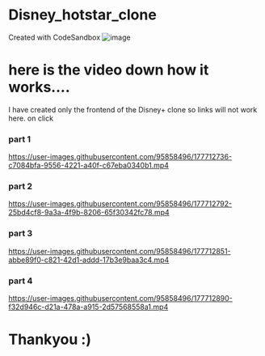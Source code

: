 # Disney_hotstar_clone
Created with CodeSandbox
![image](https://user-images.githubusercontent.com/95858496/177711495-2104d44a-5ac5-4109-af2d-ce392cdc0e2a.png)

# here is the video down how it works....
I have created only the frontend of the Disney+ clone so links will not work here. on click
### part 1


https://user-images.githubusercontent.com/95858496/177712736-c7084bfa-9556-4221-a40f-c67eba0340b1.mp4

### part 2



https://user-images.githubusercontent.com/95858496/177712792-25bd4cf8-9a3a-4f9b-8206-65f30342fc78.mp4


### part 3


https://user-images.githubusercontent.com/95858496/177712851-abbe89f0-c821-42d1-addd-17b3e9baa3c4.mp4

### part 4



https://user-images.githubusercontent.com/95858496/177712890-f32d946c-d21a-478a-a915-2d57568558a1.mp4

# Thankyou :)

